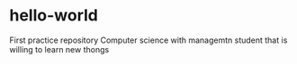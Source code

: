 # hello-world
First practice repository
Computer science with managemtn student that is willing to learn new thongs
